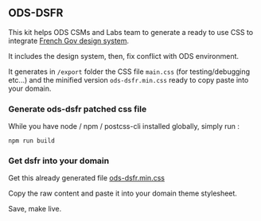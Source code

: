 ## ODS-DSFR

This kit helps ODS CSMs and Labs team to generate a ready to use CSS to integrate [French Gov design system](https://www.systeme-de-design.gouv.fr/).

It includes the design system, then, fix conflict with ODS environment.

It generates in `/export` folder the CSS file `main.css` (for testing/debugging etc...) and the minified version `ods-dsfr.min.css` ready to copy paste into your domain.


### Generate ods-dsfr patched css file

While you have node / npm / postcss-cli installed globally, simply run :
 
```
npm run build
```


### Get dsfr into your domain

Get this already generated file [ods-dsfr.min.css](export/ods-dsfr.min.css)

Copy the raw content and paste it into your domain theme stylesheet.

Save, make live.
